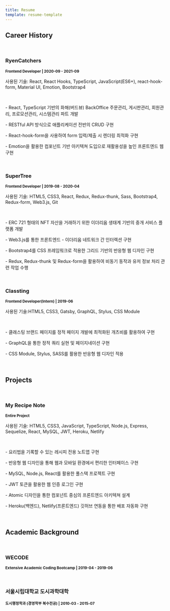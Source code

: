 ```yaml
---
title: Resume
template: resume-template
---
```


## Career History
<br>
<h3>RyenCatchers</h3>
<small><b>Frontend Developer | 2020-09 - 2021-09</small></b>
<br>
<p>사용된 기술: React, React Hooks, TypeScript, JavaScript(ES6+), react-hook-form, Material UI, Emotion, Bootstrap4</p>
<br>

<p>
- React, TypeScript 기반의 화해(버드뷰) BackOffice 주문관리, 게시판관리, 회원관리, 프로모션관리, 시스템관리 파트 개발
</p>
<p>
- RESTful API 방식으로 애플리케이션 전반의 CRUD 구현
</p>
<p>
- React-hook-form을 사용하여 form 입력/제출 시 렌더링 최적화 구현
</p>
<p>
- Emotion을 활용한 컴포넌트 기반 아키텍쳐 도입으로 재활용성을 높인 프론트엔드 웹 구현
</p>


<br>

<h3>SuperTree</h3>
<b><small>Frontend Developer | 2019-08 - 2020-04</small></b>
<br>
<p>사용된 기술: HTML5, CSS3, React, Redux, Redux-thunk, Sass, Bootstrap4, Redux-form, Web3.js, Git</p>
<br>
<p>
- ERC 721 형태의 NFT 자산을 거래하기 위한 이더리움 생태계 기반의 중개 서비스 플랫폼 개발
</p>
<p>
- Web3.js를 통한 프론트엔드 - 이더리움 네트워크 간 인터렉션 구현
</p>
<p>
- Bootstrap4를 CSS 프레임워크로 적용한 그리드 기반의 반응형 웹 디자인 구현
</p>
<p>
- Redux, Redux-thunk 및 Redux-form을 활용하여 비동기 동작과 유저 정보 처리 관련 작업 수행
</p>


<br>

<h3>Classting</h3>
<small><b>Frontend Developer(Intern) | 2019-06</b></small>
<br>
<p>사용된 기술:HTML5, CSS3, Gatsby, GraphQL, Stylus, CSS Module</p>
<br>
<p>
- 클래스팅 브랜드 페이지를 정적 페이지 개발에 최적화된 개츠비를 활용하여 구현
</p>
<p>
- GraphQL을 통한 정적 쿼리 실현 및 페이지네이션 구현
</p>
<p>
- CSS Module, Stylus, SASS를 활용한 반응형 웹 디자인 적용
</p>

<br>


## Projects
<br>

<h3>My Recipe Note</h3>
<b><small>Entire Project</small></b>
<br>

<p>사용된 기술: HTML5, CSS3, JavaScript, TypeScript, Node.js, Express, Sequelize, React, MySQL, JWT, Heroku, Netlify</p>
<br>
<p>
- 요리법을 기록할 수 있는 레시피 전용 노트앱 구현
</p>
<p>
- 반응형 웹 디자인을 통해 웹과 모바일 환경에서 편리한 인터페이스 구현
</p>
<p>
- MySQL, Node.js, React를 활용한 풀스택 프로젝트 구현
</p>
<p>
- JWT 토큰을 활용한 웹 인증 로그인 구현
</p>
<p>
- Atomic 디자인을 통한 컴포넌트 중심의 프론트엔드 아키텍쳐 설계
</p>
<p>
- Heroku(백엔드), Netlify(프론트엔드) 깃허브 연동을 통한 배포 자동화 구현
</p>

<br>

## Academic Background
<br>
<h3>WECODE</h3>
<p><small><b>Extensive Academic Coding Bootcamp | 2019-04 - 2019-06</b></small></p>

<br>

<h3>서울시립대학교 도시과학대학</h3>
<small><b>도시행정학과 (경영학부 복수전공) | 2010-03 - 2015-07</b></small>


